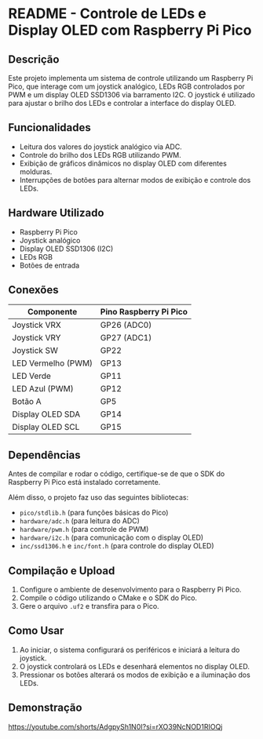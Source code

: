 # README - Controle de LEDs e Display OLED com Raspberry Pi Pico

## Descrição
Este projeto implementa um sistema de controle utilizando um Raspberry Pi Pico, que interage com um joystick analógico, LEDs RGB controlados por PWM e um display OLED SSD1306 via barramento I2C. O joystick é utilizado para ajustar o brilho dos LEDs e controlar a interface do display OLED.

## Funcionalidades
- Leitura dos valores do joystick analógico via ADC.
- Controle do brilho dos LEDs RGB utilizando PWM.
- Exibição de gráficos dinâmicos no display OLED com diferentes molduras.
- Interrupções de botões para alternar modos de exibição e controle dos LEDs.

## Hardware Utilizado
- Raspberry Pi Pico
- Joystick analógico
- Display OLED SSD1306 (I2C)
- LEDs RGB
- Botões de entrada

## Conexões
| Componente | Pino Raspberry Pi Pico |
|------------|------------------------|
| Joystick VRX | GP26 (ADC0) |
| Joystick VRY | GP27 (ADC1) |
| Joystick SW  | GP22 |
| LED Vermelho (PWM) | GP13 |
| LED Verde | GP11 |
| LED Azul (PWM) | GP12 |
| Botão A | GP5 |
| Display OLED SDA | GP14 |
| Display OLED SCL | GP15 |

## Dependências
Antes de compilar e rodar o código, certifique-se de que o SDK do Raspberry Pi Pico está instalado corretamente.

Além disso, o projeto faz uso das seguintes bibliotecas:
- `pico/stdlib.h` (para funções básicas do Pico)
- `hardware/adc.h` (para leitura do ADC)
- `hardware/pwm.h` (para controle de PWM)
- `hardware/i2c.h` (para comunicação com o display OLED)
- `inc/ssd1306.h` e `inc/font.h` (para controle do display OLED)

## Compilação e Upload
1. Configure o ambiente de desenvolvimento para o Raspberry Pi Pico.
2. Compile o código utilizando o CMake e o SDK do Pico.
3. Gere o arquivo `.uf2` e transfira para o Pico.

## Como Usar
1. Ao iniciar, o sistema configurará os periféricos e iniciará a leitura do joystick.
2. O joystick controlará os LEDs e desenhará elementos no display OLED.
3. Pressionar os botões alterará os modos de exibição e a iluminação dos LEDs.

## Demonstração
https://youtube.com/shorts/AdgpySh1N0I?si=rXO39NcNOD1RIOQj

